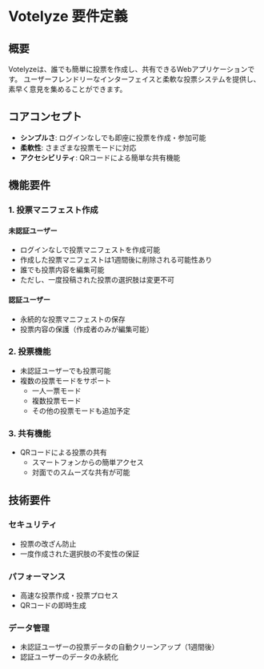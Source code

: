# Votelyze 要件定義

## 概要
Votelyzeは、誰でも簡単に投票を作成し、共有できるWebアプリケーションです。
ユーザーフレンドリーなインターフェイスと柔軟な投票システムを提供し、素早く意見を集めることができます。

## コアコンセプト
- **シンプルさ**: ログインなしでも即座に投票を作成・参加可能
- **柔軟性**: さまざまな投票モードに対応
- **アクセシビリティ**: QRコードによる簡単な共有機能

## 機能要件

### 1. 投票マニフェスト作成
#### 未認証ユーザー
- ログインなしで投票マニフェストを作成可能
- 作成した投票マニフェストは1週間後に削除される可能性あり
- 誰でも投票内容を編集可能
- ただし、一度投稿された投票の選択肢は変更不可

#### 認証ユーザー
- 永続的な投票マニフェストの保存
- 投票内容の保護（作成者のみが編集可能）

### 2. 投票機能
- 未認証ユーザーでも投票可能
- 複数の投票モードをサポート
  - 一人一票モード
  - 複数投票モード
  - その他の投票モードも追加予定

### 3. 共有機能
- QRコードによる投票の共有
  - スマートフォンからの簡単アクセス
  - 対面でのスムーズな共有が可能

## 技術要件

### セキュリティ
- 投票の改ざん防止
- 一度作成された選択肢の不変性の保証

### パフォーマンス
- 高速な投票作成・投票プロセス
- QRコードの即時生成

### データ管理
- 未認証ユーザーの投票データの自動クリーンアップ（1週間後）
- 認証ユーザーのデータの永続化 